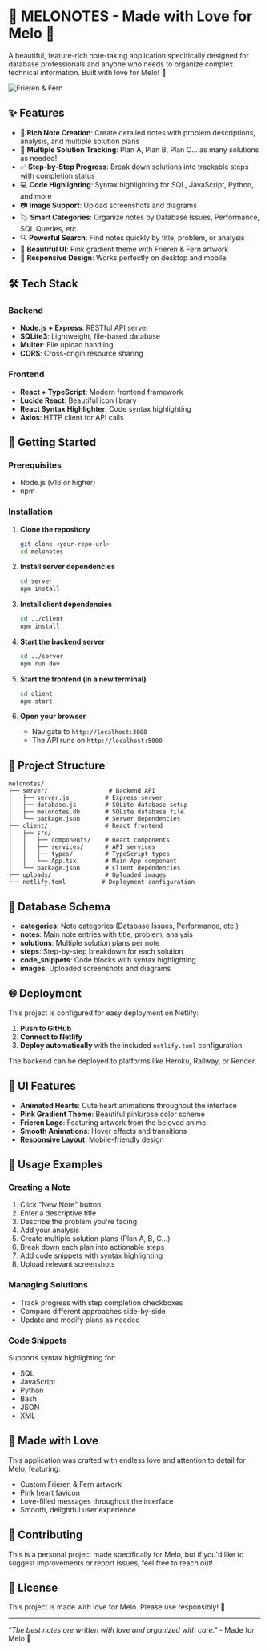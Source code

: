 # 💝 MELONOTES - Made with Love for Melo 💖

A beautiful, feature-rich note-taking application specifically designed for database professionals and anyone who needs to organize complex technical information. Built with love for Melo! 🎀

![Frieren & Fern](client/src/frieren-logo.png)

## ✨ Features

- 📝 **Rich Note Creation**: Create detailed notes with problem descriptions, analysis, and multiple solution plans
- 🎯 **Multiple Solution Tracking**: Plan A, Plan B, Plan C... as many solutions as needed!
- ✅ **Step-by-Step Progress**: Break down solutions into trackable steps with completion status
- 💻 **Code Highlighting**: Syntax highlighting for SQL, JavaScript, Python, and more
- 📷 **Image Support**: Upload screenshots and diagrams
- 🏷️ **Smart Categories**: Organize notes by Database Issues, Performance, SQL Queries, etc.
- 🔍 **Powerful Search**: Find notes quickly by title, problem, or analysis
- 💖 **Beautiful UI**: Pink gradient theme with Frieren & Fern artwork
- 📱 **Responsive Design**: Works perfectly on desktop and mobile

## 🛠️ Tech Stack

### Backend
- **Node.js + Express**: RESTful API server
- **SQLite3**: Lightweight, file-based database
- **Multer**: File upload handling
- **CORS**: Cross-origin resource sharing

### Frontend
- **React + TypeScript**: Modern frontend framework
- **Lucide React**: Beautiful icon library
- **React Syntax Highlighter**: Code syntax highlighting
- **Axios**: HTTP client for API calls

## 🚀 Getting Started

### Prerequisites
- Node.js (v16 or higher)
- npm

### Installation

1. **Clone the repository**
   ```bash
   git clone <your-repo-url>
   cd melonotes
   ```

2. **Install server dependencies**
   ```bash
   cd server
   npm install
   ```

3. **Install client dependencies**
   ```bash
   cd ../client
   npm install
   ```

4. **Start the backend server**
   ```bash
   cd ../server
   npm run dev
   ```

5. **Start the frontend (in a new terminal)**
   ```bash
   cd client
   npm start
   ```

6. **Open your browser**
   - Navigate to `http://localhost:3000`
   - The API runs on `http://localhost:5000`

## 📁 Project Structure

```
melonotes/
├── server/                 # Backend API
│   ├── server.js          # Express server
│   ├── database.js        # SQLite database setup
│   ├── melonotes.db       # SQLite database file
│   └── package.json       # Server dependencies
├── client/                # React frontend
│   ├── src/
│   │   ├── components/    # React components
│   │   ├── services/      # API services
│   │   ├── types/         # TypeScript types
│   │   └── App.tsx        # Main App component
│   └── package.json       # Client dependencies
├── uploads/               # Uploaded images
└── netlify.toml          # Deployment configuration
```

## 💾 Database Schema

- **categories**: Note categories (Database Issues, Performance, etc.)
- **notes**: Main note entries with title, problem, analysis
- **solutions**: Multiple solution plans per note
- **steps**: Step-by-step breakdown for each solution
- **code_snippets**: Code blocks with syntax highlighting
- **images**: Uploaded screenshots and diagrams

## 🌐 Deployment

This project is configured for easy deployment on Netlify:

1. **Push to GitHub**
2. **Connect to Netlify**
3. **Deploy automatically** with the included `netlify.toml` configuration

The backend can be deployed to platforms like Heroku, Railway, or Render.

## 🎨 UI Features

- **Animated Hearts**: Cute heart animations throughout the interface
- **Pink Gradient Theme**: Beautiful pink/rose color scheme
- **Frieren Logo**: Featuring artwork from the beloved anime
- **Smooth Animations**: Hover effects and transitions
- **Responsive Layout**: Mobile-friendly design

## 📝 Usage Examples

### Creating a Note
1. Click "New Note" button
2. Enter a descriptive title
3. Describe the problem you're facing
4. Add your analysis
5. Create multiple solution plans (Plan A, B, C...)
6. Break down each plan into actionable steps
7. Add code snippets with syntax highlighting
8. Upload relevant screenshots

### Managing Solutions
- Track progress with step completion checkboxes
- Compare different approaches side-by-side
- Update and modify plans as needed

### Code Snippets
Supports syntax highlighting for:
- SQL
- JavaScript
- Python
- Bash
- JSON
- XML

## 💖 Made with Love

This application was crafted with endless love and attention to detail for Melo, featuring:
- Custom Frieren & Fern artwork
- Pink heart favicon
- Love-filled messages throughout the interface
- Smooth, delightful user experience

## 🤝 Contributing

This is a personal project made specifically for Melo, but if you'd like to suggest improvements or report issues, feel free to reach out!

## 📄 License

This project is made with love for Melo. Please use responsibly! 💖

---

*"The best notes are written with love and organized with care."* - Made for Melo 💝